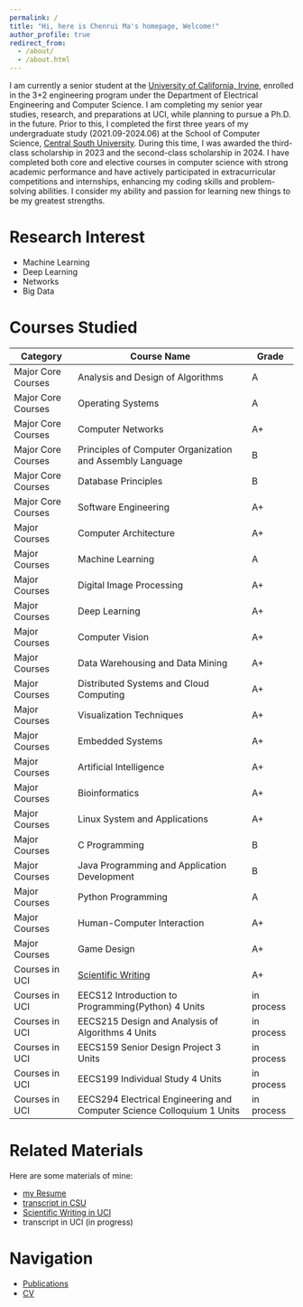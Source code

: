 ```yaml
---
permalink: /
title: "Hi, here is Chenrui Ma's homepage, Welcome!"
author_profile: true
redirect_from: 
  - /about/
  - /about.html
---
```


I am currently a senior student at the [University of California, Irvine](https://uci.edu/), enrolled in the 3+2 engineering program under the Department of Electrical Engineering and Computer Science. I am completing my senior year studies, research, and preparations at UCI, while planning to pursue a Ph.D. in the future. Prior to this, I completed the first three years of my undergraduate study (2021.09-2024.06) at the School of Computer Science, [Central South University](https://www.csu.edu.cn/). During this time, I was awarded the third-class scholarship in 2023 and the second-class scholarship in 2024. I have completed both core and elective courses in computer science with strong academic performance and have actively participated in extracurricular competitions and internships, enhancing my coding skills and problem-solving abilities. I consider my ability and passion for learning new things to be my greatest strengths.

Research Interest
======
* Machine Learning
* Deep Learning
* Networks
* Big Data

Courses Studied
======

| Category            | Course Name                                           | Grade |
| ------------------- | ----------------------------------------------------- | ----- |
| Major Core Courses   | Analysis and Design of Algorithms                     | A     |
| Major Core Courses   | Operating Systems                                     | A     |
| Major Core Courses   | Computer Networks                                     | A+    |
| Major Core Courses   | Principles of Computer Organization and Assembly Language |  B    |
| Major Core Courses   | Database Principles                                   | B    |
| Major Core Courses   | Software Engineering                                  | A+    |
| Major Courses        | Computer Architecture                                 | A+    |
| Major Courses        | Machine Learning                                      | A     |
| Major Courses        | Digital Image Processing                              | A+    |
| Major Courses        | Deep Learning                                         | A+    |
| Major Courses        | Computer Vision                                       | A+    |
| Major Courses        | Data Warehousing and Data Mining                      | A+    |
| Major Courses        | Distributed Systems and Cloud Computing               | A+    |
| Major Courses        | Visualization Techniques                              | A+    |
| Major Courses        | Embedded Systems                                      | A+    |
| Major Courses        | Artificial Intelligence                               | A+    |
| Major Courses        | Bioinformatics                                        | A+    |
| Major Courses        | Linux System and Applications                         | A+    |
| Major Courses        | C Programming                                         | B     |
| Major Courses        | Java Programming and Application Development          | B     |
| Major Courses        | Python Programming                                    | A     |
| Major Courses        | Human-Computer Interaction                            | A+    |
| Major Courses        | Game Design                            | A+    |
| Courses in UCI       | [Scientific Writing](https://merry7cherry.github.io/cherry-Ma/files/Scientific-Writing-Grade.pdf)                         | A+    |
| Courses in UCI       | EECS12 Introduction to Programming(Python)  4 Units                          | in process    |
| Courses in UCI       | EECS215 Design and Analysis of Algorithms  4 Units                          | in process    |
| Courses in UCI       | EECS159 Senior Design Project  3 Units                          | in process    |
| Courses in UCI       | EECS199 Individual Study  4 Units                         | in process    |
| Courses in UCI       | EECS294 Electrical Engineering and Computer Science Colloquium  1 Units                         | in process    |





Related Materials
======
Here are some materials of mine:
* [my Resume](https://merry7cherry.github.io/cherry-Ma/files/ChenruiMa_Resume.pdf)
* [transcript in CSU](https://merry7cherry.github.io/cherry-Ma/files/transcript.pdf)
* [Scientific Writing in UCI](https://merry7cherry.github.io/cherry-Ma/files/Scientific-Writing-Grade.pdf)
* transcript in UCI (in progress)

Navigation 
======
* [Publications](https://merry7cherry.github.io/cherry-Ma/publications/)
* [CV](https://merry7cherry.github.io/cherry-Ma/cv/)
